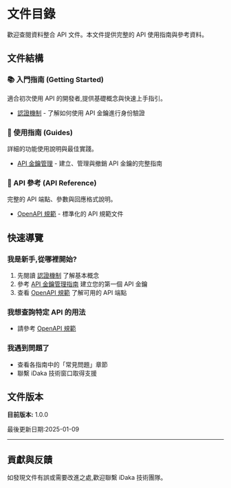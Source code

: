 # 文件目錄

歡迎查閱資料整合 API 文件。本文件提供完整的 API 使用指南與參考資料。

## 文件結構

### 📚 入門指南 (Getting Started)

適合初次使用 API 的開發者,提供基礎概念與快速上手指引。

- [認證機制](getting-started/authentication.md) - 了解如何使用 API 金鑰進行身份驗證

### 📖 使用指南 (Guides)

詳細的功能使用說明與最佳實踐。

- [API 金鑰管理](guides/api-key-management.md) - 建立、管理與撤銷 API 金鑰的完整指南

### 🔧 API 參考 (API Reference)

完整的 API 端點、參數與回應格式說明。

- [OpenAPI 規範](../api-schema.yml) - 標準化的 API 規範文件

## 快速導覽

### 我是新手,從哪裡開始?

1. 先閱讀 [認證機制](getting-started/authentication.md) 了解基本概念
2. 參考 [API 金鑰管理指南](guides/api-key-management.md) 建立您的第一個 API 金鑰
3. 查看 [OpenAPI 規範](../api-schema.yml) 了解可用的 API 端點

### 我想查詢特定 API 的用法

- 請參考 [OpenAPI 規範](../api-schema.yml)

### 我遇到問題了

- 查看各指南中的「常見問題」章節
- 聯繫 iDaka 技術窗口取得支援

## 文件版本

**目前版本:** 1.0.0

最後更新日期:2025-01-09

---

## 貢獻與反饋

如發現文件有誤或需要改進之處,歡迎聯繫 iDaka 技術團隊。
